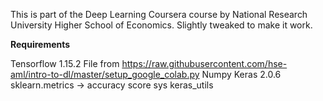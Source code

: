 This is part of the Deep Learning Coursera course by National Research University Higher School of Economics. Slightly tweaked to make it work.

**Requirements**

Tensorflow 1.15.2
File from https://raw.githubusercontent.com/hse-aml/intro-to-dl/master/setup_google_colab.py
Numpy
Keras 2.0.6
sklearn.metrics -> accuracy score
sys
keras_utils
